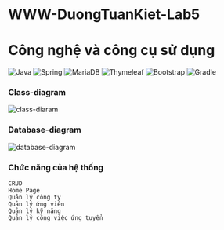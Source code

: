 # WWW-DuongTuanKiet-Lab5
# Công nghệ và công cụ sử dụng
![Java](https://img.shields.io/badge/java-%23ED8B00.svg?style=for-the-badge&logo=openjdk&logoColor=white) ![Spring](https://img.shields.io/badge/spring-%236DB33F.svg?style=for-the-badge&logo=spring&logoColor=white) ![MariaDB](https://img.shields.io/badge/MariaDB-003545?style=for-the-badge&logo=mariadb&logoColor=white) ![Thymeleaf](https://img.shields.io/badge/Thymeleaf-%23005C0F.svg?style=for-the-badge&logo=Thymeleaf&logoColor=white) ![Bootstrap](https://img.shields.io/badge/bootstrap-%238511FA.svg?style=for-the-badge&logo=bootstrap&logoColor=white) ![Gradle](https://img.shields.io/badge/Gradle-02303A.svg?style=for-the-badge&logo=Gradle&logoColor=white)

### Class-diagram
![class-diaram](https://github.com/user-attachments/assets/db272479-c7a2-4a87-836d-afbd94367f0c)

### Database-diagram
![database-diagram](https://github.com/user-attachments/assets/6d7dfb0d-4247-4d2b-8d92-a86e610abd5a)

### Chức năng của hệ thống
```
CRUD
Home Page
Quản lý công ty
Quản lý ứng viên
Quản lý kỹ năng
Quản lý công việc ứng tuyển
```



